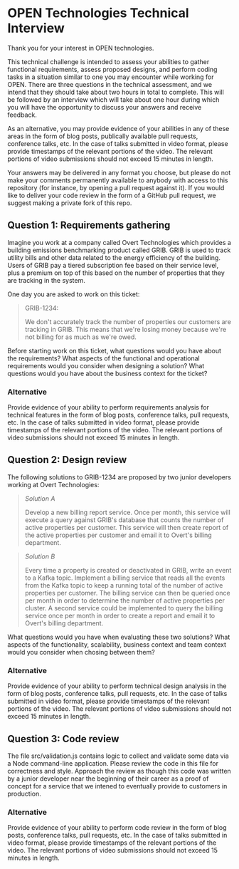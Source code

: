 # OPEN Technologies Technical Interview

Thank you for your interest in OPEN technologies.

This technical challenge is intended to assess your abilities to gather functional requirements, assess proposed designs, and perform coding tasks in a situation similar to one you may encounter while working for OPEN.
There are three questions in the technical assessment, and we intend that they should take about two hours in total to complete.
This will be followed by an interview which will take about one hour during which you will have the opportunity to discuss your answers and receive feedback.

As an alternative, you may provide evidence of your abilities in any of these areas in the form of blog posts, publically available pull requests, conference talks, etc.
In the case of talks submitted in video format, please provide timestamps of the relevant portions of the video.
The relevant portions of video submissions should not exceed 15 minutes in length.

Your answers may be delivered in any format you choose, but please do not make your comments permanently available to anybody with access to this repository (for instance, by opening a pull request against it).
If you would like to deliver your code review in the form of a GitHub pull request, we suggest making a private fork of this repo.

## Question 1: Requirements gathering

Imagine you work at a company called Overt Technologies which provides a building emissions benchmarking product called GRIB.
GRIB is used to track utility bills and other data related to the energy efficiency of the building.
Users of GRIB pay a tiered subscription fee based on their service level, plus a premium on top of this based on the number of properties that they are tracking in the system.

One day you are asked to work on this ticket:

> GRIB-1234:
>
> We don't accurately track the number of properties our customers are tracking in GRIB.
> This means that we're losing money because we're not billing for as much as we're owed.

Before starting work on this ticket, what questions would you have about the requirements?
What aspects of the functional and operational requirements would you consider when designing a solution?
What questions would you have about the business context for the ticket?

### Alternative

Provide evidence of your ability to perform requirements analysis for technical features in the form of blog posts, conference talks, pull requests, etc.
In the case of talks submitted in video format, please provide timestamps of the relevant portions of the video.
The relevant portions of video submissions should not exceed 15 minutes in length.

## Question 2: Design review

The following solutions to GRIB-1234 are proposed by two junior developers working at Overt Technologies:

> *Solution A*
>
> Develop a new billing report service.
> Once per month, this service will execute a query against GRIB's database that counts the number of active properties per customer.
> This service will then create report of the active properties per customer and email it to Overt's billing department.

> *Solution B*
>
> Every time a property is created or deactivated in GRIB, write an event to a Kafka topic.
> Implement a billing service that reads all the events from the Kafka topic to keep a running total of the number of active properties per customer.
> The billing service can then be queried once per month in order to determine the number of active properties per cluster.
> A second service could be implemented to query the billing service once per month in order to create a report and email it to Overt's billing department.

What questions would you have when evaluating these two solutions?
What aspects of the functionality, scalability, business context and team context would you consider when chosing between them?

### Alternative

Provide evidence of your ability to perform technical design analysis in the form of blog posts, conference talks, pull requests, etc.
In the case of talks submitted in video format, please provide timestamps of the relevant portions of the video.
The relevant portions of video submissions should not exceed 15 minutes in length.

## Question 3: Code review

The file src/validation.js contains logic to collect and validate some data via a Node command-line application.
Please review the code in this file for correctness and style.
Approach the review as though this code was written by a junior developer near the beginning of their career as a proof of concept for a service that we intened to eventually provide to customers in production.

### Alternative

Provide evidence of your ability to perform code review in the form of blog posts, conference talks, pull requests, etc.
In the case of talks submitted in video format, please provide timestamps of the relevant portions of the video.
The relevant portions of video submissions should not exceed 15 minutes in length.
